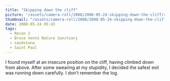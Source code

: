 ```yaml
---
title: "Skipping down the cliff"
picture: "/assets/camera-roll/2008/2008-05-24-skipping-down-the-cliff/recon-2-083.jpg"
thumbnail: "/assets/camera-roll/2008/2008-05-24-skipping-down-the-cliff/recon-2-083-thumbnail.jpg"
date: 2008-05-24 05:43
tags:
  - Recon 2
  - Bruce Vento Nature Sanctuary
  - sandstone
  - Saint Paul
---
```

I found myself at an insecure position on the cliff, having climbed down from above. After some swearing at my stupidity, I decided the safest exit was running down carefully. I don't remember the log.